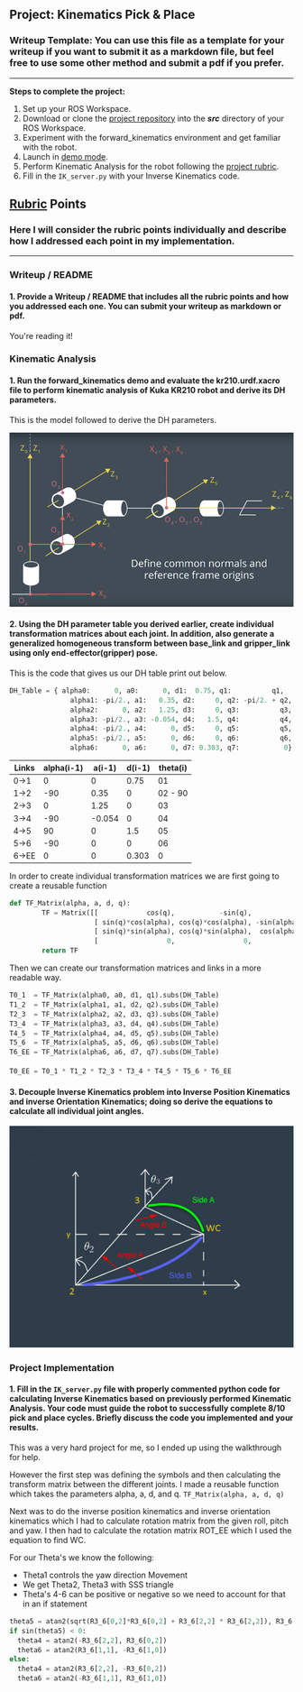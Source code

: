 ## Project: Kinematics Pick & Place
### Writeup Template: You can use this file as a template for your writeup if you want to submit it as a markdown file, but feel free to use some other method and submit a pdf if you prefer.

---


**Steps to complete the project:**  


1. Set up your ROS Workspace.
2. Download or clone the [project repository](https://github.com/udacity/RoboND-Kinematics-Project) into the ***src*** directory of your ROS Workspace.  
3. Experiment with the forward_kinematics environment and get familiar with the robot.
4. Launch in [demo mode](https://classroom.udacity.com/nanodegrees/nd209/parts/7b2fd2d7-e181-401e-977a-6158c77bf816/modules/8855de3f-2897-46c3-a805-628b5ecf045b/lessons/91d017b1-4493-4522-ad52-04a74a01094c/concepts/ae64bb91-e8c4-44c9-adbe-798e8f688193).
5. Perform Kinematic Analysis for the robot following the [project rubric](https://review.udacity.com/#!/rubrics/972/view).
6. Fill in the `IK_server.py` with your Inverse Kinematics code.


[//]: # (Image References)

[image1]: ./misc_images/misc1.png
[image2]: ./misc_images/misc3.png
[image3]: ./misc_images/misc2.png
[diagram]: ./misc_images/diagram.png
[angle]: ./misc_images/angle.png

## [Rubric](https://review.udacity.com/#!/rubrics/972/view) Points
### Here I will consider the rubric points individually and describe how I addressed each point in my implementation.  

---
### Writeup / README

#### 1. Provide a Writeup / README that includes all the rubric points and how you addressed each one.  You can submit your writeup as markdown or pdf.  

You're reading it!

### Kinematic Analysis
#### 1. Run the forward_kinematics demo and evaluate the kr210.urdf.xacro file to perform kinematic analysis of Kuka KR210 robot and derive its DH parameters.

This is the model followed to derive the DH parameters.  

![alt text][diagram]

#### 2. Using the DH parameter table you derived earlier, create individual transformation matrices about each joint. In addition, also generate a generalized homogeneous transform between base_link and gripper_link using only end-effector(gripper) pose.
This is the code that gives us our DH table print out below.
``` python
DH_Table = { alpha0:      0, a0:      0, d1:  0.75, q1:          q1,
               alpha1: -pi/2., a1:   0.35, d2:     0, q2: -pi/2. + q2,
               alpha2:      0, a2:   1.25, d3:     0, q3:          q3,
               alpha3: -pi/2., a3: -0.054, d4:   1.5, q4:          q4,
               alpha4: -pi/2., a4:      0, d5:     0, q5:          q5,
               alpha5: -pi/2., a5:      0, d6:     0, q6:          q6,
               alpha6:      0, a6:      0, d7: 0.303, q7:           0}
```


Links | alpha(i-1) | a(i-1) | d(i-1) | theta(i)
--- | --- | --- | --- | ---
0->1 | 0 | 0 | 0.75 | 01
1->2 | -90 | 0.35 | 0 | 02 - 90
2->3 | 0 | 1.25 | 0 | 03
3->4 | -90 | -0.054 | 0 | 04
4->5 | 90 | 0 | 1.5 | 05
5->6 | -90 | 0 | 0 | 06
6->EE | 0 | 0 | 0.303 | 0

In order to create individual transformation matrices we are first going to create a reusable function
``` python
def TF_Matrix(alpha, a, d, q):
        TF = Matrix([[            cos(q),           -sin(q),           0,             a],
                     [ sin(q)*cos(alpha), cos(q)*cos(alpha), -sin(alpha), -sin(alpha)*d],
                     [ sin(q)*sin(alpha), cos(q)*sin(alpha),  cos(alpha),  cos(alpha)*d],
                     [                 0,                 0,           0,             1]])
        return TF
```
Then we can create our transformation matrices and links in a more readable way.
``` python
T0_1  = TF_Matrix(alpha0, a0, d1, q1).subs(DH_Table)
T1_2  = TF_Matrix(alpha1, a1, d2, q2).subs(DH_Table)
T2_3  = TF_Matrix(alpha2, a2, d3, q3).subs(DH_Table)
T3_4  = TF_Matrix(alpha3, a3, d4, q4).subs(DH_Table)
T4_5  = TF_Matrix(alpha4, a4, d5, q5).subs(DH_Table)
T5_6  = TF_Matrix(alpha5, a5, d6, q6).subs(DH_Table)
T6_EE = TF_Matrix(alpha6, a6, d7, q7).subs(DH_Table)

T0_EE = T0_1 * T1_2 * T2_3 * T3_4 * T4_5 * T5_6 * T6_EE
```

#### 3. Decouple Inverse Kinematics problem into Inverse Position Kinematics and inverse Orientation Kinematics; doing so derive the equations to calculate all individual joint angles.

![Angles][angle]

### Project Implementation

#### 1. Fill in the `IK_server.py` file with properly commented python code for calculating Inverse Kinematics based on previously performed Kinematic Analysis. Your code must guide the robot to successfully complete 8/10 pick and place cycles. Briefly discuss the code you implemented and your results.


This was a very hard project for me, so I ended up using the walkthrough for help.

However the first step was defining the symbols and then calculating the transform matrix between the different joints. I made a reusable function which takes the parameters alpha, a, d, and q.
```TF_Matrix(alpha, a, d, q)```

Next was to do the inverse position kinematics and inverse orientation kinematics which I had to calculate rotation matrix from the given roll, pitch and yaw. I then had to calculate the rotation matrix ROT_EE which I used the equation to find WC.

For our Theta's we know the following:
- Theta1 controls the yaw direction Movement
- We get Theta2, Theta3 with SSS triangle
- Theta's 4-6 can be positive or negative so we need to account for that in an if statement

``` python
theta5 = atan2(sqrt(R3_6[0,2]*R3_6[0,2] + R3_6[2,2] * R3_6[2,2]), R3_6[1,2])
if sin(theta5) < 0:
  theta4 = atan2(-R3_6[2,2], R3_6[0,2])
  theta6 = atan2(R3_6[1,1], -R3_6[1,0])
else:
  theta4 = atan2(R3_6[2,2], -R3_6[0,2])
  theta6 = atan2(-R3_6[1,1], R3_6[1,0])
```
